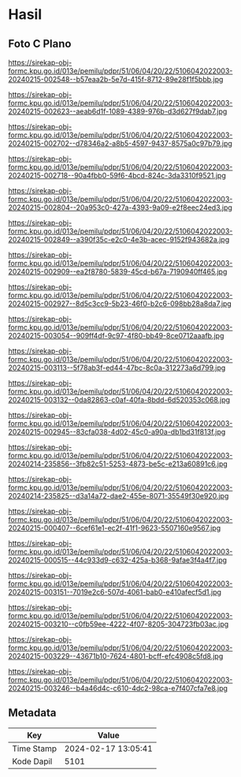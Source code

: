 # Hasil

## Foto C Plano

https://sirekap-obj-formc.kpu.go.id/013e/pemilu/pdpr/51/06/04/20/22/5106042022003-20240215-002548--b57eaa2b-5e7d-415f-8712-89e28f1f5bbb.jpg

https://sirekap-obj-formc.kpu.go.id/013e/pemilu/pdpr/51/06/04/20/22/5106042022003-20240215-002623--aeab6d1f-1089-4389-976b-d3d627f9dab7.jpg

https://sirekap-obj-formc.kpu.go.id/013e/pemilu/pdpr/51/06/04/20/22/5106042022003-20240215-002702--d78346a2-a8b5-4597-9437-8575a0c97b79.jpg

https://sirekap-obj-formc.kpu.go.id/013e/pemilu/pdpr/51/06/04/20/22/5106042022003-20240215-002718--90a4fbb0-59f6-4bcd-824c-3da3310f9521.jpg

https://sirekap-obj-formc.kpu.go.id/013e/pemilu/pdpr/51/06/04/20/22/5106042022003-20240215-002804--20a953c0-427a-4393-9a09-e2f8eec24ed3.jpg

https://sirekap-obj-formc.kpu.go.id/013e/pemilu/pdpr/51/06/04/20/22/5106042022003-20240215-002849--a390f35c-e2c0-4e3b-acec-9152f943682a.jpg

https://sirekap-obj-formc.kpu.go.id/013e/pemilu/pdpr/51/06/04/20/22/5106042022003-20240215-002909--ea2f8780-5839-45cd-b67a-7190940ff465.jpg

https://sirekap-obj-formc.kpu.go.id/013e/pemilu/pdpr/51/06/04/20/22/5106042022003-20240215-002927--8d5c3cc9-5b23-46f0-b2c6-098bb28a8da7.jpg

https://sirekap-obj-formc.kpu.go.id/013e/pemilu/pdpr/51/06/04/20/22/5106042022003-20240215-003054--909ff4df-9c97-4f80-bb49-8ce0712aaafb.jpg

https://sirekap-obj-formc.kpu.go.id/013e/pemilu/pdpr/51/06/04/20/22/5106042022003-20240215-003113--5f78ab3f-ed44-47bc-8c0a-312273a6d799.jpg

https://sirekap-obj-formc.kpu.go.id/013e/pemilu/pdpr/51/06/04/20/22/5106042022003-20240215-003132--0da82863-c0af-40fa-8bdd-6d520353c068.jpg

https://sirekap-obj-formc.kpu.go.id/013e/pemilu/pdpr/51/06/04/20/22/5106042022003-20240215-002945--83cfa038-4d02-45c0-a90a-db1bd31f813f.jpg

https://sirekap-obj-formc.kpu.go.id/013e/pemilu/pdpr/51/06/04/20/22/5106042022003-20240214-235856--3fb82c51-5253-4873-be5c-e213a60891c6.jpg

https://sirekap-obj-formc.kpu.go.id/013e/pemilu/pdpr/51/06/04/20/22/5106042022003-20240214-235825--d3a14a72-dae2-455e-8071-35549f30e920.jpg

https://sirekap-obj-formc.kpu.go.id/013e/pemilu/pdpr/51/06/04/20/22/5106042022003-20240215-000407--6cef61e1-ec2f-41f1-9623-5507160e9567.jpg

https://sirekap-obj-formc.kpu.go.id/013e/pemilu/pdpr/51/06/04/20/22/5106042022003-20240215-000515--44c933d9-c632-425a-b368-9afae3f4a4f7.jpg

https://sirekap-obj-formc.kpu.go.id/013e/pemilu/pdpr/51/06/04/20/22/5106042022003-20240215-003151--7019e2c6-507d-4061-bab0-e410afecf5d1.jpg

https://sirekap-obj-formc.kpu.go.id/013e/pemilu/pdpr/51/06/04/20/22/5106042022003-20240215-003210--c0fb59ee-4222-4f07-8205-304723fb03ac.jpg

https://sirekap-obj-formc.kpu.go.id/013e/pemilu/pdpr/51/06/04/20/22/5106042022003-20240215-003229--43671b10-7624-4801-bcff-efc4908c5fd8.jpg

https://sirekap-obj-formc.kpu.go.id/013e/pemilu/pdpr/51/06/04/20/22/5106042022003-20240215-003246--b4a46d4c-c610-4dc2-98ca-e7f407cfa7e8.jpg


## Metadata

| Key        | Value               |
| ---------- | ------------------- |
| Time Stamp | 2024-02-17 13:05:41 |
| Kode Dapil | 5101                |



